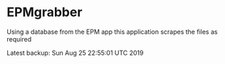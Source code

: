 # EPMgrabber
Using a database from the EPM app this application scrapes the files as required


Latest backup: Sun Aug 25 22:55:01 UTC 2019
